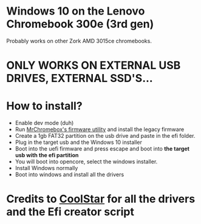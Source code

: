 # Windows 10 on the Lenovo Chromebook 300e (3rd gen)
Probably works on other Zork AMD 3015ce chromebooks.
# ONLY WORKS ON EXTERNAL USB DRIVES, EXTERNAL SSD'S...
# How to install?
* Enable dev mode (duh)
* Run [MrChromebox's firmware utility](https://mrchromebox.tech/#fwscript) and install the legacy firmware
* Create a 1gb FAT32 partition on the usb drive and paste in the efi folder.
* Plug in the target usb and the Windows 10 installer
* Boot into the uefi firmware and press escape and boot into **the target usb with the efi partition**
* You will boot into opencore, select the windows installer.
* Install Windows normally
* Boot into windows and install all the drivers
# Credits to [CoolStar](https://coolstar.org/) for all the drivers and the Efi creator script
